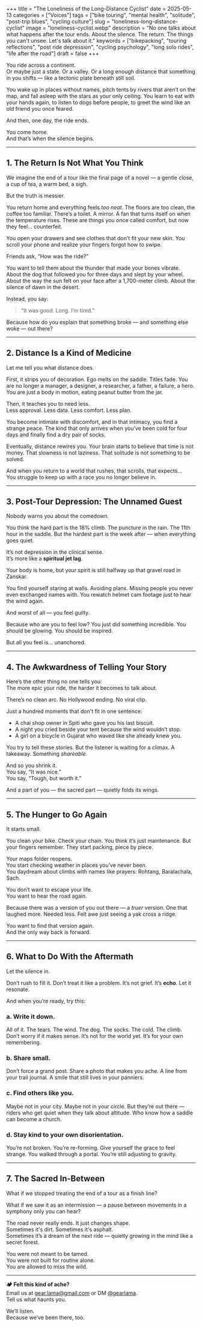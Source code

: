 +++
title = "The Loneliness of the Long-Distance Cyclist"
date = 2025-05-13
categories = ["Voices"]
tags = ["bike touring", "mental health", "solitude", "post-trip blues", "cycling culture"]
slug = "loneliness-long-distance-cyclist"
image = "loneliness-cyclist.webp"
description = "No one talks about what happens after the tour ends. About the silence. The return. The things you can't unsee. Let's talk about it."
keywords = ["bikepacking", "touring reflections", "post ride depression", "cycling psychology", "long solo rides", "life after the road"]
draft = false
+++

You ride across a continent.  
Or maybe just a state. Or a valley. Or a long enough distance that something in you shifts — like a tectonic plate beneath still soil.

You wake up in places without names, pitch tents by rivers that aren’t on the map, and fall asleep with the stars as your only ceiling. You learn to eat with your hands again, to listen to dogs before people, to greet the wind like an old friend you once feared.

And then, one day, the ride ends.

You come home.  
And that’s when the silence begins.

---

## 1. The Return Is Not What You Think

We imagine the end of a tour like the final page of a novel — a gentle close, a cup of tea, a warm bed, a sigh.

But the truth is messier.

You return home and everything feels *too neat*. The floors are too clean, the coffee too familiar. There’s a toilet. A mirror. A fan that turns itself on when the temperature rises. These are things you once called comfort, but now they feel… counterfeit.

You open your drawers and see clothes that don't fit your new skin. You scroll your phone and realize your fingers forgot how to swipe.

Friends ask, “How was the ride?”

You want to tell them about the thunder that made your bones vibrate. About the dog that followed you for three days and slept by your wheel. About the way the sun felt on your face after a 1,700-meter climb. About the silence of dawn in the desert.

Instead, you say:  
> “It was good. Long. I’m tired.”

Because how do you explain that something broke — and something else woke — out there?

---

## 2. Distance Is a Kind of Medicine

Let me tell you what distance does.

First, it strips you of decoration. Ego melts on the saddle. Titles fade. You are no longer a manager, a designer, a researcher, a father, a failure, a hero. You are just a body in motion, eating peanut butter from the jar.

Then, it teaches you to need less.  
Less approval. Less data. Less comfort. Less plan.

You become intimate with discomfort, and in that intimacy, you find a strange peace. The kind that only arrives when you’ve been cold for four days and finally find a dry pair of socks.

Eventually, distance rewires you. Your brain starts to believe that time is not money. That slowness is not laziness. That solitude is not something to be solved.

And when you return to a world that rushes, that scrolls, that expects…  
You struggle to keep up with a race you no longer believe in.

---

## 3. Post-Tour Depression: The Unnamed Guest

Nobody warns you about the comedown.

You think the hard part is the 18% climb. The puncture in the rain. The 11th hour in the saddle. But the hardest part is the week after — when everything goes quiet.

It’s not depression in the clinical sense.  
It’s more like a **spiritual jet lag**.

Your body is home, but your spirit is still halfway up that gravel road in Zanskar.

You find yourself staring at walls. Avoiding plans. Missing people you never even exchanged names with. You rewatch helmet cam footage just to hear the wind again.

And worst of all — you feel guilty.

Because who are you to feel low? You just did something incredible. You should be glowing. You should be inspired.

But all you feel is… unanchored.

---

## 4. The Awkwardness of Telling Your Story

Here’s the other thing no one tells you:  
The more epic your ride, the harder it becomes to talk about.

There’s no clean arc. No Hollywood ending. No viral clip.

Just a hundred moments that don't fit in one sentence:

- A chai shop owner in Spiti who gave you his last biscuit.  
- A night you cried beside your tent because the wind wouldn’t stop.  
- A girl on a bicycle in Gujarat who waved like she already knew you.

You try to tell these stories. But the listener is waiting for a climax. A takeaway. Something *shareable*.

And so you shrink it.  
You say, “It was nice.”  
You say, “Tough, but worth it.”

And a part of you — the sacred part — quietly folds its wings.

---

## 5. The Hunger to Go Again

It starts small.

You clean your bike. Check your chain. You think it’s just maintenance. But your fingers remember. They start packing, piece by piece.

Your maps folder reopens.  
You start checking weather in places you’ve never been.  
You daydream about climbs with names like prayers: Rohtang, Baralachala, Sach.

You don’t want to escape your life.  
You want to hear the road again.

Because there was a version of you out there — a *truer* version. One that laughed more. Needed less. Felt awe just seeing a yak cross a ridge.

You want to find that version again.  
And the only way back is forward.

---

## 6. What to Do With the Aftermath

Let the silence in.

Don’t rush to fill it. Don’t treat it like a problem. It’s not grief. It’s **echo**. Let it resonate.

And when you’re ready, try this:

### a. Write it down.

All of it. The tears. The wind. The dog. The socks. The cold. The climb. Don’t worry if it makes sense. It’s not for the world yet. It’s for your own remembering.

### b. Share small.

Don’t force a grand post. Share a photo that makes you ache. A line from your trail journal. A smile that still lives in your panniers.

### c. Find others like you.

Maybe not in your city. Maybe not in your circle. But they’re out there — riders who get quiet when they talk about altitude. Who know how a saddle can become a church.

### d. Stay kind to your own disorientation.

You’re not broken. You’re re-forming. Give yourself the grace to feel strange. You walked through a portal. You’re still adjusting to gravity.

---

## 7. The Sacred In-Between

What if we stopped treating the end of a tour as a finish line?

What if we saw it as an intermission — a pause between movements in a symphony only you can hear?

The road never really ends. It just changes shape.  
Sometimes it's dirt. Sometimes it's asphalt.  
Sometimes it’s a dream of the next ride — quietly growing in the mind like a secret forest.

You were not meant to be tamed.  
You were not built for routine alone.  
You are allowed to miss the wild.

---

**🏕️ Felt this kind of ache?**  
Email us at [gear.lama@gmail.com](mailto:gear.lama@gmail.com) or DM [@gearlama](https://instagram.com/gear.lama).  
Tell us what haunts you.

We’ll listen.  
Because we’ve been there, too.
